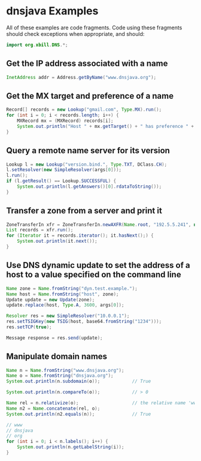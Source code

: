 # dnsjava Examples

All of these examples are code fragments. Code using these fragments should
check exceptions when appropriate, and should:

```java
import org.xbill.DNS.*;
```

## Get the IP address associated with a name

```java
InetAddress addr = Address.getByName("www.dnsjava.org");
```

## Get the MX target and preference of a name

```java
Record[] records = new Lookup("gmail.com", Type.MX).run();
for (int i = 0; i < records.length; i++) {
    MXRecord mx = (MXRecord) records[i];
    System.out.println("Host " + mx.getTarget() + " has preference " + mx.getPriority());
}
```

## Query a remote name server for its version

```java
Lookup l = new Lookup("version.bind.", Type.TXT, DClass.CH);
l.setResolver(new SimpleResolver(args[0]));
l.run();
if (l.getResult() == Lookup.SUCCESSFUL) {
    System.out.println(l.getAnswers()[0].rdataToString());
}
```

## Transfer a zone from a server and print it

```java
ZoneTransferIn xfr = ZoneTransferIn.newAXFR(Name.root, "192.5.5.241", null);
List records = xfr.run();
for (Iterator it = records.iterator(); it.hasNext();) {
    System.out.println(it.next());
}
```

## Use DNS dynamic update to set the address of a host to a value specified on the command line

```java
Name zone = Name.fromString("dyn.test.example.");
Name host = Name.fromString("host", zone);
Update update = new Update(zone);
update.replace(host, Type.A, 3600, args[0]);

Resolver res = new SimpleResolver("10.0.0.1");
res.setTSIGKey(new TSIG(host, base64.fromString("1234")));
res.setTCP(true);

Message response = res.send(update);
```

## Manipulate domain names

```java
Name n = Name.fromString("www.dnsjava.org");
Name o = Name.fromString("dnsjava.org");
System.out.println(n.subdomain(o));            // True

System.out.println(n.compareTo(o));            // > 0

Name rel = n.relativize(o);                    // the relative name 'www'
Name n2 = Name.concatenate(rel, o);
System.out.println(n2.equals(n));              // True

// www
// dnsjava
// org
for (int i = 0; i < n.labels(); i++) {
    System.out.println(n.getLabelString(i));
}
```
